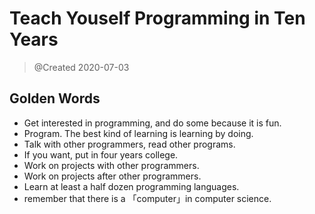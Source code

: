 # Teach Youself Programming in Ten Years

> @Created 2020-07-03

## Golden Words

- Get interested in programming, and do some because it is fun.
- Program. The best kind of learning is learning by doing.
- Talk with other programmers, read other programs.
- If you want, put in four years college.
- Work on projects with other programmers.
- Work on projects after other programmers.
- Learn at least a half dozen programming languages.
- remember that there is a 「computer」in computer science.
